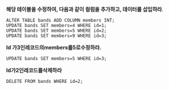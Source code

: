 **해당 테이블을 수정하여, 다음과 같이 컬럼을 추가하고, 데이터를 삽입하라**.

```sqlite
ALTER TABLE bands ADD COLUMN members INT;
UPDATE bands SET members=4 WHERE id=1;
UPDATE bands SET members=5 WHERE id=2;
UPDATE bands SET members=9 WHERE id=3;
```

**Id 가3인레코드의members를5로수정하라.**

```sqlite
UPDATE bands SET members=5 WHERE id=3;
```



**Id가2인레코드를삭제하라**

```sqlite
DELETE FROM bands WHERE id=2;
```

